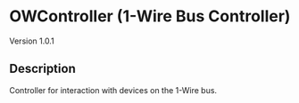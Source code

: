 # OWController (1-Wire Bus Controller)
Version 1.0.1
## Description
Controller for interaction with devices on the 1-Wire bus.
